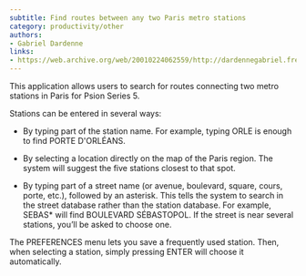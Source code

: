 ```yaml
---
subtitle: Find routes between any two Paris metro stations
category: productivity/other
authors:
- Gabriel Dardenne
links: 
- https://web.archive.org/web/20010224062559/http://dardennegabriel.free.fr/5metroF.htm
---
```


This application allows users to search for routes connecting two metro stations in Paris for Psion Series 5.

Stations can be entered in several ways:

- By typing part of the station name. For example, typing ORLE is enough to find PORTE D'ORLÉANS.

- By selecting a location directly on the map of the Paris region. The system will suggest the five stations closest to that spot.

- By typing part of a street name (or avenue, boulevard, square, cours, porte, etc.), followed by an asterisk. This tells the system to search in the street database rather than the station database. For example, SEBAS* will find BOULEVARD SÉBASTOPOL. If the street is near several stations, you’ll be asked to choose one.

The PREFERENCES menu lets you save a frequently used station. Then, when selecting a station, simply pressing ENTER will choose it automatically.